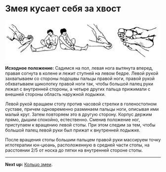 # Змея кусает себя за хвост

![](./img/snake-bites-its-tail.png)

**Исходное положение:** Садимся на пол, левая нога вытянута вперед, правая
согнута в колене и лежит ступней на левом бедре. Левой рукой захватываем со
стороны подошвы пальцы правой ноги, правой рукой обхватываем щиколотку правой
ноги так, чтобы большой палец руки лежал с внутренней стороны, а четыре других
пальца прижимали с внешней стороны область наружной лодыжки.

Левой рукой вращаем стопу против часовой стрелки в голеностопном суставе, причем
одновременно разминаем пальцы ноги, описывая ими малый круг. Затем повторяем это
в другую сторону. Корпус держим прямо, дышим спокойно, естественно. Сменив
положение ног, приступаем к вращению левой стопы. При этом следим за тем, чтобы
большой палец левой руки был прижат к внутренней лодыжке.

После вращения стопы большим пальцем правой руки массируем точку иглотерапии
юн-цюань, расположенную в средней части стопы, на расстоянии 2/5 от носка до
пятки на внутренней стороне стопы.

***

**Next up:** [Кольцо змеи](../07-snake-ring).

